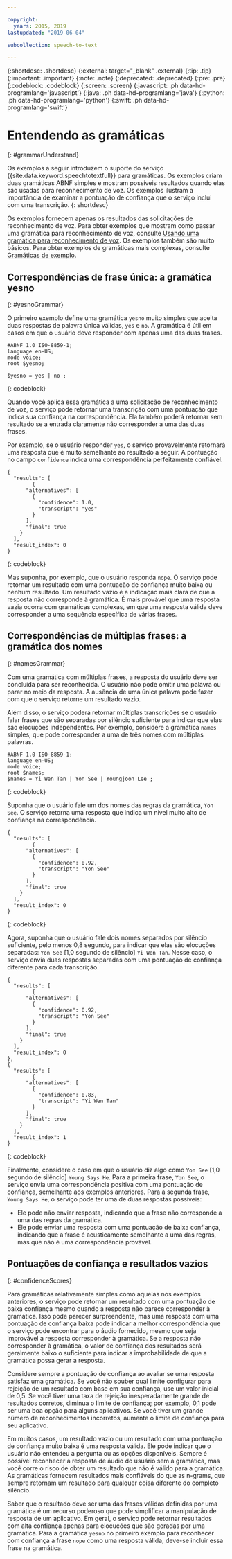 ```yaml
---

copyright:
  years: 2015, 2019
lastupdated: "2019-06-04"

subcollection: speech-to-text

---
```


{:shortdesc: .shortdesc}
{:external: target="_blank" .external}
{:tip: .tip}
{:important: .important}
{:note: .note}
{:deprecated: .deprecated}
{:pre: .pre}
{:codeblock: .codeblock}
{:screen: .screen}
{:javascript: .ph data-hd-programlang='javascript'}
{:java: .ph data-hd-programlang='java'}
{:python: .ph data-hd-programlang='python'}
{:swift: .ph data-hd-programlang='swift'}

# Entendendo as gramáticas
{: #grammarUnderstand}

Os exemplos a seguir introduzem o suporte do serviço {{site.data.keyword.speechtotextfull}} para gramáticas. Os exemplos criam duas gramáticas ABNF simples e mostram possíveis resultados quando elas são usadas para reconhecimento de voz. Os exemplos ilustram a importância de examinar a pontuação de confiança que o serviço inclui com uma transcrição.
{: shortdesc}

Os exemplos fornecem apenas os resultados das solicitações de reconhecimento de voz. Para obter exemplos que mostram como passar uma gramática para reconhecimento de voz, consulte [Usando uma gramática para reconhecimento de voz](/docs/services/speech-to-text?topic=speech-to-text-grammarUse). Os exemplos também são muito básicos. Para obter exemplos de gramáticas mais complexas, consulte [Gramáticas de exemplo](/docs/services/speech-to-text?topic=speech-to-text-grammarExamples).

## Correspondências de frase única: a gramática yesno
{: #yesnoGrammar}

O primeiro exemplo define uma gramática `yesno` muito simples que aceita duas respostas de palavra única válidas, `yes` e `no`. A gramática é útil em casos em que o usuário deve responder com apenas uma das duas frases.

```
#ABNF 1.0 ISO-8859-1;
language en-US;
mode voice;
root $yesno;

$yesno = yes | no ;
```
{: codeblock}

Quando você aplica essa gramática a uma solicitação de reconhecimento de voz, o serviço pode retornar uma transcrição com uma pontuação que indica sua confiança na correspondência. Ela também poderá retornar sem resultado se a entrada claramente não corresponder a uma das duas frases.

Por exemplo, se o usuário responder `yes`, o serviço provavelmente retornará uma resposta que é muito semelhante ao resultado a seguir. A pontuação no campo `confidence` indica uma correspondência perfeitamente confiável.

```
{
  "results": [
        {
      "alternatives": [
        {
          "confidence": 1.0,
          "transcript": "yes"
        }
      ],
      "final": true
    }
  ],
  "result_index": 0
}
```
{: codeblock}

Mas suponha, por exemplo, que o usuário responda `nope`. O serviço pode retornar um resultado com uma pontuação de confiança muito baixa ou nenhum resultado. Um resultado vazio é a indicação mais clara de que a resposta não corresponde à gramática. É mais provável que uma resposta vazia ocorra com gramáticas complexas, em que uma resposta válida deve corresponder a uma sequência específica de várias frases.

## Correspondências de múltiplas frases: a gramática dos nomes
{: #namesGrammar}

Com uma gramática com múltiplas frases, a resposta do usuário deve ser concluída para ser reconhecida. O usuário não pode omitir uma palavra ou parar no meio da resposta. A ausência de uma única palavra pode fazer com que o serviço retorne um resultado vazio.

Além disso, o serviço poderá retornar múltiplas transcrições se o usuário falar frases que são separadas por silêncio suficiente para indicar que elas são elocuções independentes. Por exemplo, considere a gramática `names` simples, que pode corresponder a uma de três nomes com múltiplas palavras.

```
#ABNF 1.0 ISO-8859-1;
language en-US;
mode voice;
root $names;
$names = Yi Wen Tan | Yon See | Youngjoon Lee ;
```
{: codeblock}

Suponha que o usuário fale um dos nomes das regras da gramática, `Yon See`. O serviço retorna uma resposta que indica um nível muito alto de confiança na correspondência.

```
{
  "results": [
        {
      "alternatives": [
        {
          "confidence": 0.92,
          "transcript": "Yon See"
        }
      ],
      "final": true
    }
  ],
  "result_index": 0
}
```
{: codeblock}

Agora, suponha que o usuário fale dois nomes separados por silêncio suficiente, pelo menos 0,8 segundo, para indicar que elas são elocuções separadas: `Yon See` [1,0 segundo de silêncio] `Yi Wen Tan`. Nesse caso, o serviço envia duas respostas separadas com uma pontuação de confiança diferente para cada transcrição.

```
{
  "results": [
        {
      "alternatives": [
        {
          "confidence": 0.92,
          "transcript": "Yon See"
        }
      ],
      "final": true
    }
  ],
  "result_index": 0
},
{
  "results": [
        {
      "alternatives": [
        {
          "confidence": 0.83,
          "transcript": "Yi Wen Tan"
        }
      ],
      "final": true
    }
  ],
  "result_index": 1
}
```
{: codeblock}

Finalmente, considere o caso em que o usuário diz algo como `Yon See` [1,0 segundo de silêncio] `Young Says He`. Para a primeira frase, `Yon See`, o serviço envia uma correspondência positiva com uma pontuação de confiança, semelhante aos exemplos anteriores. Para a segunda frase, `Young Says He`, o serviço pode ter uma de duas respostas possíveis:

-   Ele pode não enviar resposta, indicando que a frase não corresponde a uma das regras da gramática.
-   Ele pode enviar uma resposta com uma pontuação de baixa confiança, indicando que a frase é acusticamente semelhante a uma das regras, mas que não é uma correspondência provável.

## Pontuações de confiança e resultados vazios
{: #confidenceScores}

Para gramáticas relativamente simples como aquelas nos exemplos anteriores, o serviço pode retornar um resultado com uma pontuação de baixa confiança mesmo quando a resposta não parece corresponder à gramática. Isso pode parecer surpreendente, mas uma resposta com uma pontuação de confiança baixa pode indicar a melhor correspondência que o serviço pode encontrar para o áudio fornecido, mesmo que seja improvável a resposta corresponder à gramática. Se a resposta não corresponder à gramática, o valor de confiança dos resultados será geralmente baixo o suficiente para indicar a improbabilidade de que a gramática possa gerar a resposta.

Considere sempre a pontuação de confiança ao avaliar se uma resposta satisfaz uma gramática. Se você não souber qual limite configurar para rejeição de um resultado com base em sua confiança, use um valor inicial de 0,5. Se você tiver uma taxa de rejeição inesperadamente grande de resultados corretos, diminua o limite de confiança; por exemplo, 0,1 pode ser uma boa opção para alguns aplicativos. Se você tiver um grande número de reconhecimentos incorretos, aumente o limite de confiança para seu aplicativo.

Em muitos casos, um resultado vazio ou um resultado com uma pontuação de confiança muito baixa é uma resposta válida. Ele pode indicar que o usuário não entendeu a pergunta ou as opções disponíveis. Sempre é possível reconhecer a resposta de áudio do usuário sem a gramática, mas você corre o risco de obter um resultado que não é válido para a gramática. As gramáticas fornecem resultados mais confiáveis do que as n-grams, que sempre retornam um resultado para qualquer coisa diferente do completo silêncio.

Saber que o resultado deve ser uma das frases válidas definidas por uma gramática é um recurso poderoso que pode simplificar a manipulação de resposta de um aplicativo. Em geral, o serviço pode retornar resultados com alta confiança apenas para elocuções que são geradas por uma gramática. Para a gramática `yesno` no primeiro exemplo para reconhecer com confiança a frase `nope` como uma resposta válida, deve-se incluir essa frase na gramática.
